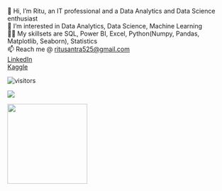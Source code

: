 👋 Hi, I’m Ritu, an IT professional and a Data Analytics and Data Science enthusiast<br>
👀 I’m interested in Data Analytics, Data Science, Machine Learning<br>
👩‍💻 My skillsets are SQL, Power BI, Excel, Python(Numpy, Pandas, Matplotlib, Seaborn), Statistics<br>
📫 Reach me @ ritusantra525@gmail.com<br>
[LinkedIn](https://www.linkedin.com/in/ritusantra/)<br>
[Kaggle](https://www.kaggle.com/ritusantra) <br>

<!---
ritusantra/ritusantra is a ✨ special ✨ repository because its `README.md` (this file) appears on your GitHub profile.
You can click the Preview link to take a look at your changes.
--->

![visitors](https://visitor-badge.glitch.me/badge?page_id=${ritusantra}.${your.repo.id})

![](https://komarev.com/ghpvc/?username=ritusantra)

<img height="180em" src="https://github-readme-stats.vercel.app/api?username=ritusantra&show_icons=true&hide_border=true&&count_private=true&include_all_commits=true" />
